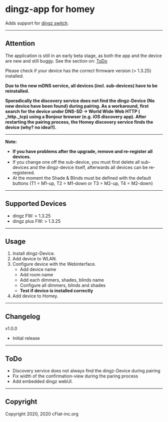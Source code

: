 # dingz-app for homey

Adds support for [dingz switch](https://www.dingz.ch/).

---

## Attention

The application is still in an early beta stage, as both the app and the device are new and still buggy. See the section on: [ToDo](##ToDo)

Please check if your device has the correct firmware version (> 1.3.25) installed.

**Due to the new mDNS service, all devices (incl. sub-devices) have to be reinstalled.**

**Sporadically the discovery service does not find the dingz-Device (No new device have been found) during pairing. As a workaround, first search for the device under DNS-SD -> World Wide Web HTTP ( \_http.\_tcp) using a Bonjour browser (e.g. iOS discovery app). After restarting the pairing process, the Homey discovery service finds the device (why? no idea!!).**

---

**Note:**

- **If you have problems after the upgrade, remove and re-register all devices.**
- If you change one off the sub-device, you must first delete all sub-devices and the dingz-device itself, afterwards all devices can be re-registered.
- At the moment the Shade & Blinds must be defined with the default buttons (T1 = M1-up, T2 = M1-down or T3 = M2-up, T4 = M2-down)

---

## Supported Devices

- dingz       FW: > 1.3.25
- dingz plus  FW: > 1.3.25

---

## Usage

1. Install dingz-Device.
1. Add device to WLAN.
1. Configure device with the Webinterface.
   - Add device name
   - Add room name
   - Add each dimmers, shades, blinds name
   - Configure all dimmers, blinds and shades
   - **Test if device is installed correctly**
1. Add device to Homey.

---

## Changelog

v1.0.0

- Initial release

---

## ToDo

- Discovery service does not always find the dingz-Device during pairing
- Fix width of the confirmation-view during the paring process
- Add embedded dingz webUI.

---

## Copyright

Copyright 2020, 2020 cFlat-inc.org
